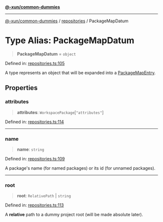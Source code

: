 [**@-xun/common-dummies**](../../README.md)

***

[@-xun/common-dummies](../../README.md) / [repositories](../README.md) / PackageMapDatum

# Type Alias: PackageMapDatum

> **PackageMapDatum** = `object`

Defined in: [repositories.ts:105](https://github.com/Xunnamius/test-utils/blob/072a29182b2d1e59efc0afb784fe4e6ee9b39e4f/packages/common-dummies/src/repositories.ts#L105)

A type represents an object that will be expanded into a
[PackageMapEntry](PackageMapEntry.md).

## Properties

### attributes

> **attributes**: `WorkspacePackage`\[`"attributes"`\]

Defined in: [repositories.ts:114](https://github.com/Xunnamius/test-utils/blob/072a29182b2d1e59efc0afb784fe4e6ee9b39e4f/packages/common-dummies/src/repositories.ts#L114)

***

### name

> **name**: `string`

Defined in: [repositories.ts:109](https://github.com/Xunnamius/test-utils/blob/072a29182b2d1e59efc0afb784fe4e6ee9b39e4f/packages/common-dummies/src/repositories.ts#L109)

A package's name (for named packages) or its id (for unnamed packages).

***

### root

> **root**: `RelativePath` \| `string`

Defined in: [repositories.ts:113](https://github.com/Xunnamius/test-utils/blob/072a29182b2d1e59efc0afb784fe4e6ee9b39e4f/packages/common-dummies/src/repositories.ts#L113)

A **relative** path to a dummy project root (will be made absolute later).
